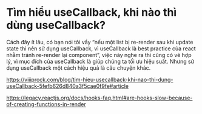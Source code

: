 # Tìm hiểu useCallback, khi nào thì dùng useCallback?

Cách đây ít lâu, có bạn nói tôi vầy “nếu một list bị re-render sau khi update state thì nên sử dụng useCallback, vì useCallback là best practice của react nhằm tránh re-render lại component”, việc này nghe ra thì cũng có vẻ hợp lý, vì mục đích của useCallback là giúp chúng ta tối ưu hiệu suất. Nhưng sử dụng useCallback một cách hiệu quả là câu chuyện khác.

https://viiiprock.com/blog/tim-hieu-usecallback-khi-nao-thi-dung-useCallback-5fefb626d840a3f5cae0f9fe#article

https://legacy.reactjs.org/docs/hooks-faq.html#are-hooks-slow-because-of-creating-functions-in-render
